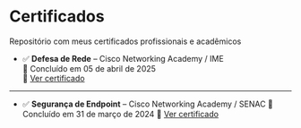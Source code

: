 # Certificados
Repositório com meus certificados profissionais e acadêmicos

- ✅ **Defesa de Rede** – Cisco Networking Academy / IME  
  📅 Concluído em 05 de abril de 2025  
  🔗 [Ver certificado](https://github.com/JoshuaPortfolioXL/Certificados/blob/main/Defesa-de-Rede-IME-2025.pdf?raw=true)

---

- ✅ **Segurança de Endpoint** – Cisco Networking Academy / SENAC
  📅 Concluído em 31 de março de 2024 
  🔗 [Ver certificado](https://github.com/JoshuaPortfolioXL/Certificados/blob/main/Seguran%C3%A7a%20de%20endpoint%20SENAC.pdf?raw=true)
